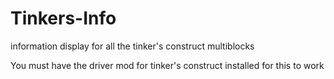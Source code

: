 # Tinkers-Info
information display for all the tinker's construct multiblocks

You must have the driver mod for tinker's construct installed for this to work
